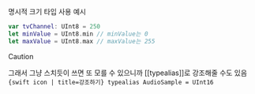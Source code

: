 명시적 크기 타입 사용 예시
```swift title:TV_채널_값을_저장하는_변수
var tvChannel: UInt8 = 250
let minValue = UInt8.min // minValue는 0
let maxValue = UInt8.max // maxValue는 255

```

>[!caution]
>그래서 그냥 스치듯이 쓰면 또 모를 수 있으니까 [[typealias]]로 강조해줄 수도 있음 
>`{swift icon | title=강조하기} typealias AudioSample = UInt16`
>
